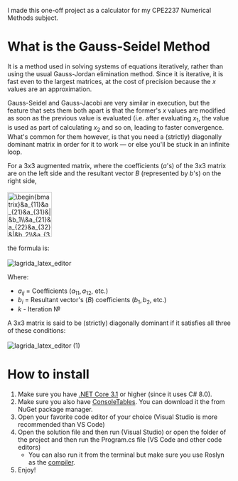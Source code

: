 I made this one-off project as a calculator for my CPE2237 Numerical Methods subject.

# What is the Gauss-Seidel Method
It is a method used in solving systems of equations iteratively, rather than using the usual Gauss-Jordan elimination method. Since it is iterative, it is fast 
even to the largest matrices, at the cost of precision because the $x$ values are an approximation.

Gauss-Seidel and Gauss-Jacobi are very similar in execution, but the feature that sets them both apart is that the former's $x$ values are modified as soon as the previous
value is evaluated (i.e. after evaluating $x_1$, the value is used as part of calculating $x_2$ and so on, leading to faster convergence. What's common for them however,
is that you need a (strictly) diagonally dominant matrix in order for it to work — or else you'll be stuck in an infinite loop. 

For a 3x3 augmented matrix, where the coefficients ($a$'s) of the 3x3 matrix are on the left side and the resultant vector $B$ (represented by $b$'s) on the right side,<br><br>
<img src="https://latex.codecogs.com/png.image?\dpi{110}\bg{white}\begin{bmatrix}&a_{11}&a_{21}&a_{31}&|&b_1\\&a_{21}&a_{22}&a_{32}&|&b_2\\&a_{31}&a_{23}&a_{33}&|&b_3\\\end{bmatrix}" title="\begin{bmatrix}&a_{11}&a_{21}&a_{31}&|&b_1\\&a_{21}&a_{22}&a_{32}&|&b_2\\&a_{31}&a_{23}&a_{33}&|&b_3\\\end{bmatrix}" height=100/>
<br><br>the formula is:<br><br>
![lagrida_latex_editor](https://github.com/user-attachments/assets/1dff7121-d6ba-4562-8ed1-2062048f2f72)

Where:
* $a_{ij}$ = Coefficients ($a_{11}, a_{12},$ etc.)
* $b_i$ = Resultant vector's ($B$) coefficients ($b_1, b_2,$ etc.)
* $k$ - Iteration №

A 3x3 matrix is said to be (strictly) diagonally dominant if it satisfies all three of these conditions:<br><br>
![lagrida_latex_editor (1)](https://github.com/user-attachments/assets/4aae35eb-9312-4168-bfc0-afa846e098dd)

# How to install
1. Make sure you have [.NET Core 3.1](https://dotnet.microsoft.com/en-us/download/dotnet/3.1) or higher (since it uses C# 8.0).
2. Make sure you also have [ConsoleTables](https://github.com/khalidabuhakmeh/ConsoleTables). You can download it the from NuGet package manager.
3. Open your favorite code editor of your choice (Visual Studio is more recommended than VS Code)
4. Open the solution file and then run (Visual Studio) or open the folder of the project and then run the Program.cs file (VS Code and other code editors)
   * You can also run it from the terminal but make sure you use Roslyn as the [compiler](https://stackoverflow.com/questions/31875825/how-to-run-roslyn-instead-csc-exe-from-command-line).
5. Enjoy!

